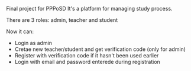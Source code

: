 Final project for PPPoSD 
It's a platform for managing study process.

There are 3 roles: admin, teacher and student

Now it can:
  * Login as admin
  * Cretae new teacher/student and get verification code (only for admin)
  * Register with verification code if it hasn't been used earlier 
  * Login with email and password enterede during registration 
